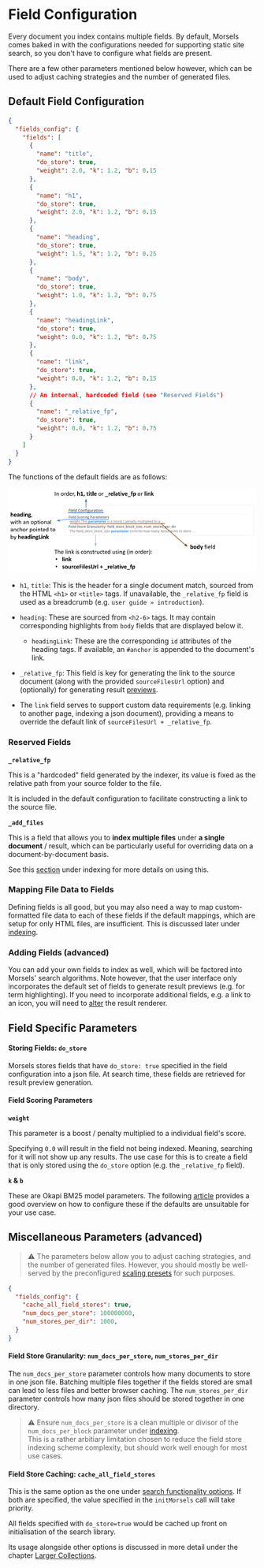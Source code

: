 # Field Configuration

Every document you index contains multiple fields. By default, Morsels comes baked in with the configurations needed for supporting static site search, so you don't have to configure what fields are present.

There are a few other parameters mentioned below however, which can be used to adjust caching strategies and the number of generated files. 

## Default Field Configuration

```json
{
  "fields_config": {
    "fields": [
      {
        "name": "title",
        "do_store": true,
        "weight": 2.0, "k": 1.2, "b": 0.15
      },
      {
        "name": "h1",
        "do_store": true,
        "weight": 2.0, "k": 1.2, "b": 0.15
      },
      {
        "name": "heading",
        "do_store": true,
        "weight": 1.5, "k": 1.2, "b": 0.25
      },
      {
        "name": "body",
        "do_store": true,
        "weight": 1.0, "k": 1.2, "b": 0.75
      },
      {
        "name": "headingLink",
        "do_store": true,
        "weight": 0.0, "k": 1.2, "b": 0.75
      },
      {
        "name": "link",
        "do_store": true,
        "weight": 0.0, "k": 1.2, "b": 0.15
      },
      // An internal, hardcoded field (see "Reserved Fields")
      {
        "name": "_relative_fp",
        "do_store": true,
        "weight": 0.0, "k": 1.2, "b": 0.75
      }
    ]
  }
}
```


The functions of the default fields are as follows:

<img alt="annotation for fields" src="../images/fields_annotated.png" />

- `h1`, `title`: This is the header for a single document match, sourced from the HTML `<h1>` or `<title>` tags. If unavailable, the `_relative_fp` field is used as a breadcrumb (e.g. `user guide » introduction`).

- `heading`: These are sourced from `<h2-6>` tags. It may contain corresponding highlights from `body` fields that are displayed below it.

  - `headingLink`: These are the corresponding `id` attributes of the heading tags. If available, an `#anchor` is appended to the document's link.

- `_relative_fp`: This field is key for generating the link to the source document (along with the provided `sourceFilesUrl` option) and (optionally) for generating result [previews](../search_configuration.md#default-rendering-output--purpose).

- The `link` field serves to support custom data requirements (e.g. linking to another page, indexing a json document), providing a means to override the default link of `sourceFilesUrl + _relative_fp`.

### Reserved Fields

**`_relative_fp`**

This is a "hardcoded" field generated by the indexer, its value is fixed as the relative path from your source folder to the file.

It is included in the default configuration to facilitate constructing a link to the source file.

**`_add_files`**

This is a field that allows you to **index multiple files** under **a single document** / result, which can be particularly useful for overriding data on a document-by-document basis.

See this [section](./indexing.md#indexing-multiple-files-under-one-document) under indexing for more details on using this.

### Mapping File Data to Fields

Defining fields is all good, but you may also need a way to map custom-formatted file data to each of these fields if the default mappings, which are setup for only HTML files, are insufficient. This is discussed later under [indexing](./indexing.md#mapping-file-data-to-fields).

### Adding Fields (advanced)

You can add your own fields to index as well, which will be factored into Morsels' search algorithms. Note however, that the user interface only incorporates the default set of fields to generate result previews (e.g. for term highlighting). If you need to incorporate additional fields, e.g. a link to an icon, you will need to [alter](../search_configuration_renderers.md#1-rendering-a-single-result) the result renderer.

## Field Specific Parameters

#### Storing Fields: **`do_store`**

Morsels stores fields that have `do_store: true` specified in the field configuration into a json file.
At search time, these fields are retrieved for result preview generation.

#### Field Scoring Parameters

**`weight`**

This parameter is a boost / penalty multiplied to a individual field's score.

Specifying `0.0` will result in the field not being indexed. Meaning, searching for it will not show up any results. The use case for this is to create a field that is only stored using the `do_store` option (e.g. the `_relative_fp` field).

**`k` & `b`**

These are Okapi BM25 model parameters. The following [article](https://www.elastic.co/guide/en/elasticsearch/guide/current/pluggable-similarites.html#bm25-tunability) provides a good overview on how to configure these if the defaults are unsuitable for your use case.


## Miscellaneous Parameters (advanced)

> ⚠️ The parameters below allow you to adjust caching strategies, and the number of generated files. However, you should mostly be well-served by the preconfigured [scaling presets](./larger_collections.md) for such purposes.

```json
{
  "fields_config": {
    "cache_all_field_stores": true,
    "num_docs_per_store": 100000000,
    "num_stores_per_dir": 1000,
  }
}
```

#### Field Store Granularity: **`num_docs_per_store`, `num_stores_per_dir`**

The `num_docs_per_store` parameter controls how many documents to store in one json file. Batching multiple files together if the fields stored are small can lead to less files and better browser caching. The `num_stores_per_dir` parameter controls how many json files should be stored together in one directory.

> ⚠️ Ensure `num_docs_per_store` is a clean multiple or divisor of the `num_docs_per_block` parameter under [indexing](./indexing.md).<br>
> This is a rather arbitiary limitation chosen to reduce the field store indexing scheme complexity,
> but should work well enough for most use cases.

#### Field Store Caching: **`cache_all_field_stores`**

This is the same option as the one under [search functionality options](../search_configuration.md#search-functionality-options).
If both are specified, the value specified in the `initMorsels` call will take priority.

All fields specified with `do_store=true` would be cached up front on initialisation of the search library.

Its usage alongside other options is discussed in more detail under the chapter [Larger Collections](larger_collections.md).
